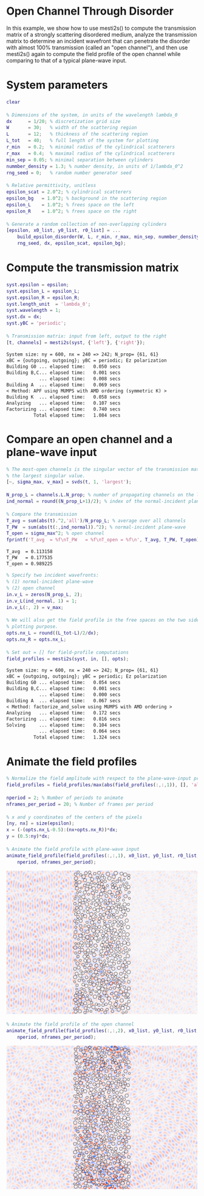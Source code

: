 # Open Channel Through Disorder

In this example, we show how to use mesti2s() to compute the transmission matrix of a strongly scattering disordered medium, analyze the transmission matrix to determine an incident wavefront that can penetrate the disorder with almost 100% transmission (called an "open channel"), and then use mesti2s() again to compute the field profile of the open channel while comparing to that of a typical plane-wave input.

# System parameters

```matlab
clear

% Dimensions of the system, in units of the wavelength lambda_0
dx      = 1/20; % discretization grid size
W       = 30;   % width of the scattering region
L       = 12;   % thickness of the scattering region
L_tot   = 40;   % full length of the system for plotting
r_min   = 0.2;  % minimal radius of the cylindrical scatterers
r_max   = 0.4;  % maximal radius of the cylindrical scatterers
min_sep = 0.05; % minimal separation between cylinders
nummber_density = 1.3; % number density, in units of 1/lambda_0^2
rng_seed = 0;   % random number generator seed

% Relative permittivity, unitless
epsilon_scat = 2.0^2; % cylindrical scatterers
epsilon_bg   = 1.0^2; % background in the scattering region
epsilon_L    = 1.0^2; % frees space on the left
epsilon_R    = 1.0^2; % frees space on the right

% Generate a random collection of non-overlapping cylinders
[epsilon, x0_list, y0_list, r0_list] = ...
    build_epsilon_disorder(W, L, r_min, r_max, min_sep, nummber_density, ...
    rng_seed, dx, epsilon_scat, epsilon_bg);
```

# Compute the transmission matrix

```matlab
syst.epsilon = epsilon;
syst.epsilon_L = epsilon_L;
syst.epsilon_R = epsilon_R;
syst.length_unit  = 'lambda_0';
syst.wavelength = 1;
syst.dx = dx;
syst.yBC = 'periodic';

% Transmission matrix: input from left, output to the right
[t, channels] = mesti2s(syst, {'left'}, {'right'});
```
```
System size: ny = 600, nx = 240 => 242; N_prop= {61, 61}
xBC = {outgoing, outgoing}; yBC = periodic; Ez polarization
Building G0 ... elapsed time:   0.050 secs
Building B,C... elapsed time:   0.001 secs
            ... elapsed time:   0.008 secs
Building A  ... elapsed time:   0.069 secs
< Method: APF using MUMPS with AMD ordering (symmetric K) >
Building K  ... elapsed time:   0.058 secs
Analyzing   ... elapsed time:   0.107 secs
Factorizing ... elapsed time:   0.740 secs
          Total elapsed time:   1.084 secs
```

# Compare an open channel and a plane-wave input

```matlab
% The most-open channels is the singular vector of the transmission matrix with 
% the largest singular value.
[~, sigma_max, v_max] = svds(t, 1, 'largest');

N_prop_L = channels.L.N_prop; % number of propagating channels on the left
ind_normal = round((N_prop_L+1)/2); % index of the normal-incident plane-wave

% Compare the transmission
T_avg = sum(abs(t).^2,'all')/N_prop_L; % average over all channels
T_PW  = sum(abs(t(:,ind_normal)).^2); % normal-incident plane-wave
T_open = sigma_max^2; % open channel
fprintf('T_avg  = %f\nT_PW   = %f\nT_open = %f\n', T_avg, T_PW, T_open)
```
```
T_avg  = 0.113158
T_PW   = 0.177535
T_open = 0.989225
```

```matlab
% Specify two incident wavefronts:
% (1) normal-incident plane-wave
% (2) open channel
in.v_L = zeros(N_prop_L, 2);
in.v_L(ind_normal, 1) = 1;
in.v_L(:, 2) = v_max;

% We will also get the field profile in the free spaces on the two sides, for
% plotting purpose.
opts.nx_L = round((L_tot-L)/2/dx);
opts.nx_R = opts.nx_L;

% Set out = [] for field-profile computations
field_profiles = mesti2s(syst, in, [], opts);
```
```
System size: ny = 600, nx = 240 => 242; N_prop= {61, 61}
xBC = {outgoing, outgoing}; yBC = periodic; Ez polarization
Building G0 ... elapsed time:   0.054 secs
Building B,C... elapsed time:   0.001 secs
            ... elapsed time:   0.000 secs
Building A  ... elapsed time:   0.067 secs
< Method: factorize_and_solve using MUMPS with AMD ordering >
Analyzing   ... elapsed time:   0.172 secs
Factorizing ... elapsed time:   0.816 secs
Solving     ... elapsed time:   0.104 secs
            ... elapsed time:   0.064 secs
          Total elapsed time:   1.324 secs
```

# Animate the field profiles

```matlab
% Normalize the field amplitude with respect to the plane-wave-input profile
field_profiles = field_profiles/max(abs(field_profiles(:,:,1)), [], 'all');

nperiod = 2; % Number of periods to animate
nframes_per_period = 20; % Number of frames per period

% x and y coordinates of the centers of the pixels
[ny, nx] = size(epsilon);
x = (-(opts.nx_L-0.5):(nx+opts.nx_R))*dx;
y = (0.5:ny)*dx;

% Animate the field profile with plane-wave input
animate_field_profile(field_profiles(:,:,1), x0_list, y0_list, r0_list, x, y, ...
    nperiod, nframes_per_period);
```

![disorder_PW_input.gif](disorder_PW_input.gif)

```matlab
% Animate the field profile of the open channel
animate_field_profile(field_profiles(:,:,2), x0_list, y0_list, r0_list, x, y, ...
    nperiod, nframes_per_period);
```

![disorder_open_channel.gif](disorder_open_channel.gif)
